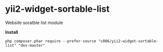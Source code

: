 # yii2-widget-sortable-list
Website soratble list module


**Install**

`php composer.phar require --prefer-source "c006/yii2-widget-sortable-list" "dev-master"`
